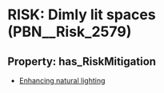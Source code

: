 # RISK: __Dimly lit spaces__ (PBN__Risk_2579)

## Property: has_RiskMitigation

* [Enhancing natural lighting](PBN__Mitigation_481)

